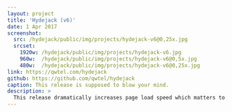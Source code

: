```yaml
---
layout: project
title: 'Hydejack (v6)'
date: 1 Apr 2017
screenshot:
  src: /hydejack/public/img/projects/hydejack-v6@0,25x.jpg
  srcset:
    1920w: /hydejack/public/img/projects/hydejack-v6.jpg
    960w:  /hydejack/public/img/projects/hydejack-v6@0,5x.jpg
    480w:  /hydejack/public/img/projects/hydejack-v6@0,25x.jpg
link: https://qwtel.com/hydejack
github: https://github.com/qwtel/hydejack
caption: This release is supposed to blow your mind.
description: >
  This release dramatically increases page load speed which matters to Google and visitors with slow connections alike.
---
```


